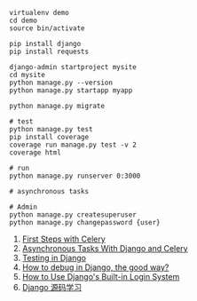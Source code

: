 
```
virtualenv demo
cd demo
source bin/activate

pip install django
pip install requests

django-admin startproject mysite
cd mysite
python manage.py --version
python manage.py startapp myapp

python manage.py migrate

# test
python manage.py test
pip install coverage
coverage run manage.py test -v 2
coverage html

# run
python manage.py runserver 0:3000

# asynchronous tasks

# Admin
python manage.py createsuperuser
python manage.py changepassword {user}
```


1. [First Steps with Celery](http://docs.celeryproject.org/en/latest/getting-started/first-steps-with-celery.html)
2. [Asynchronous Tasks With Django and Celery](https://realpython.com/blog/python/asynchronous-tasks-with-django-and-celery/)
3. [Testing in Django](https://realpython.com/blog/python/testing-in-django-part-1-best-practices-and-examples/)
4. [How to debug in Django, the good way?](https://stackoverflow.com/questions/1118183/how-to-debug-in-django-the-good-way)
5. [How to Use Django's Built-in Login System](https://simpleisbetterthancomplex.com/tutorial/2016/06/27/how-to-use-djangos-built-in-login-system.html)
6. [Django 源码学习](https://yijingping.github.io/2014/03/12/django-1.html)
